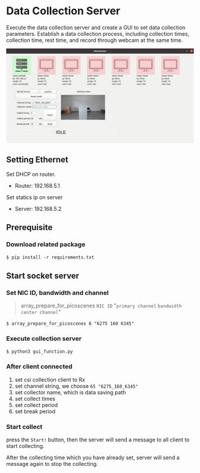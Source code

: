 # Data Collection Server

Execute the data collection server and create a GUI to set data collection parameters.
Establish a data collection process, including collection times, collection time, rest time, and record through webcam at the same time.

![GUI](gui.jpg)

## Setting Ethernet
Set DHCP on router.
- Router: 192.168.5.1

Set statics ip on server
- Server: 192.168.5.2

## Prerequisite
### Download related package
```shell!
$ pip install -r requirements.txt
```

## Start socket server
### Set NIC ID, bandwidth and channel
> array_prepare_for_picoscenes `NIC ID` "`primary channel` `bandwidth` `center channel`"
```shell!
$ array_prepare_for_picoscenes 6 "6275 160 6345"
```

### Execute collection server
```shell!
$ python3 gui_function.py
```

### After client connected
1. set csi collection client to Rx
2. set channel string, we choose `65 "6275_160_6345"`
3. set collector name, which is data saving path
4. set collect times
5. set collect period
6. set break period

### Start collect
press the `Start!` button, then the server will send a message to all client to start collecting.

After the collecting time which you have already set, server will send a message again to stop the collecting.